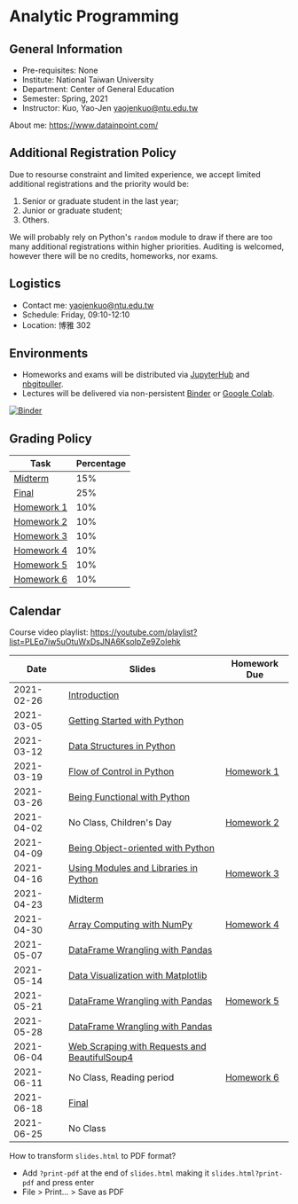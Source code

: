 # Analytic Programming

## General Information

- Pre-requisites: None
- Institute: National Taiwan University
- Department: Center of General Education
- Semester: Spring, 2021
- Instructor: Kuo, Yao-Jen <yaojenkuo@ntu.edu.tw>

About me: <https://www.datainpoint.com/>

## Additional Registration Policy

Due to resourse constraint and limited experience, we accept limited additional registrations and the priority would be:

1. Senior or graduate student in the last year;
2. Junior or graduate student;
3. Others.

We will probably rely on Python's `random` module to draw if there are too many additional registrations within higher priorities. Auditing is welcomed, however there will be no credits, homeworks, nor exams.

## Logistics

- Contact me: <yaojenkuo@ntu.edu.tw>
- Schedule: Friday, 09:10-12:10
- Location: 博雅 302

## Environments

- Homeworks and exams will be distributed via [JupyterHub](https://jupyter.org/hub) and [nbgitpuller](https://github.com/jupyterhub/nbgitpuller).
- Lectures will be delivered via non-persistent [Binder](https://mybinder.org/) or [Google Colab](https://colab.research.google.com/).

[![Binder](https://mybinder.org/badge_logo.svg)](https://mybinder.org/v2/gh/yaojenkuo/analytic-programming-ntu-spring-2021/HEAD)

## Grading Policy

|Task|Percentage|
|----|----------|
|[Midterm]()|15%|
|[Final]()|25%|
|[Homework 1](https://lab.datainpoint.com/hub/user-redirect/git-pull?repo=https%3A%2F%2Fgithub.com%2Fdatainpoint%2Fhw1-analytic-programming-ntu-spring-2021&urlpath=tree%2Fhw1-analytic-programming-ntu-spring-2021%2Fexercises.ipynb&branch=main)|10%|
|[Homework 2](https://lab.datainpoint.com/hub/user-redirect/git-pull?repo=https%3A%2F%2Fgithub.com%2Fdatainpoint%2Fhw2-analytic-programming-ntu-spring-2021&urlpath=tree%2Fhw2-analytic-programming-ntu-spring-2021%2Fexercises.ipynb&branch=main)|10%|
|[Homework 3]()|10%|
|[Homework 4]()|10%|
|[Homework 5]()|10%|
|[Homework 6]()|10%|

## Calendar

Course video playlist: <https://youtube.com/playlist?list=PLEq7iw5uOtuWxDsJNA6KsoIpZe9ZoIehk>

|Date|Slides|Homework Due|
|----|------|------------|
|2021-02-26|[Introduction](slides/00-introduction.slides.html)||
|2021-03-05|[Getting Started with Python](slides/01-getting-started-with-python.slides.html)||
|2021-03-12|[Data Structures in Python](slides/02-data-structures-in-python.slides.html)||
|2021-03-19|[Flow of Control in Python](slides/03-flow-of-control-in-python.slides.html)|[Homework 1](https://lab.datainpoint.com/hub/user-redirect/git-pull?repo=https%3A%2F%2Fgithub.com%2Fdatainpoint%2Fhw1-analytic-programming-ntu-spring-2021&urlpath=tree%2Fhw1-analytic-programming-ntu-spring-2021%2Fexercises.ipynb&branch=main)|
|2021-03-26|[Being Functional with Python]()||
|2021-04-02|No Class, Children's Day|[Homework 2](https://lab.datainpoint.com/hub/user-redirect/git-pull?repo=https%3A%2F%2Fgithub.com%2Fdatainpoint%2Fhw2-analytic-programming-ntu-spring-2021&urlpath=tree%2Fhw2-analytic-programming-ntu-spring-2021%2Fexercises.ipynb&branch=main)|
|2021-04-09|[Being Object-oriented with Python]()||
|2021-04-16|[Using Modules and Libraries in Python]()|[Homework 3]()|
|2021-04-23|[Midterm]()||
|2021-04-30|[Array Computing with NumPy]()|[Homework 4]()|
|2021-05-07|[DataFrame Wrangling with Pandas]()||
|2021-05-14|[Data Visualization with Matplotlib]()||
|2021-05-21|[DataFrame Wrangling with Pandas]()|[Homework 5]()|
|2021-05-28|[DataFrame Wrangling with Pandas]()||
|2021-06-04|[Web Scraping with Requests and BeautifulSoup4]()||
|2021-06-11|No Class, Reading period|[Homework 6]()|
|2021-06-18|[Final]()||
|2021-06-25|No Class||

How to transform `slides.html` to PDF format?
- Add `?print-pdf` at the end of `slides.html` making it `slides.html?print-pdf` and press enter
- File > Print... > Save as PDF